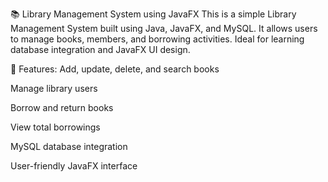 📚 Library Management System using JavaFX
This is a simple Library Management System built using Java, JavaFX, and MySQL. It allows users to manage books, members, and borrowing activities. Ideal for learning database integration and JavaFX UI design.

🔧 Features:
Add, update, delete, and search books

Manage library users

Borrow and return books

View total borrowings

MySQL database integration

User-friendly JavaFX interface
